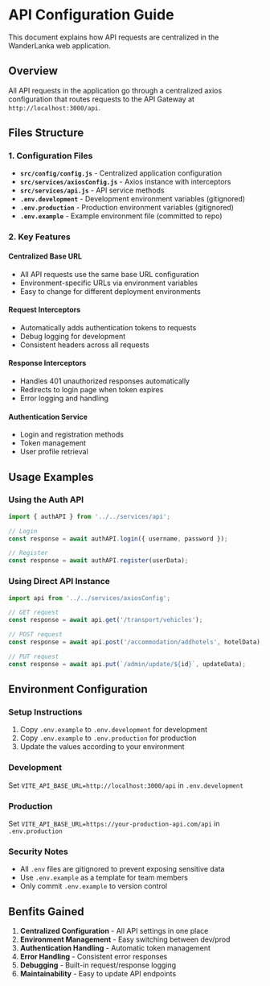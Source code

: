 # API Configuration Guide

This document explains how API requests are centralized in the WanderLanka web application.

## Overview

All API requests in the application go through a centralized axios configuration that routes requests to the API Gateway at `http://localhost:3000/api`.

## Files Structure

### 1. Configuration Files
- **`src/config/config.js`** - Centralized application configuration
- **`src/services/axiosConfig.js`** - Axios instance with interceptors
- **`src/services/api.js`** - API service methods
- **`.env.development`** - Development environment variables (gitignored)
- **`.env.production`** - Production environment variables (gitignored)
- **`.env.example`** - Example environment file (committed to repo)

### 2. Key Features

#### Centralized Base URL
- All API requests use the same base URL configuration
- Environment-specific URLs via environment variables
- Easy to change for different deployment environments

#### Request Interceptors
- Automatically adds authentication tokens to requests
- Debug logging for development
- Consistent headers across all requests

#### Response Interceptors
- Handles 401 unauthorized responses automatically
- Redirects to login page when token expires
- Error logging and handling

#### Authentication Service
- Login and registration methods
- Token management
- User profile retrieval

## Usage Examples

### Using the Auth API
```javascript
import { authAPI } from '../../services/api';

// Login
const response = await authAPI.login({ username, password });

// Register
const response = await authAPI.register(userData);
```

### Using Direct API Instance
```javascript
import api from '../../services/axiosConfig';

// GET request
const response = await api.get('/transport/vehicles');

// POST request
const response = await api.post('/accommodation/addhotels', hotelData);

// PUT request
const response = await api.put(`/admin/update/${id}`, updateData);
```

## Environment Configuration

### Setup Instructions
1. Copy `.env.example` to `.env.development` for development
2. Copy `.env.example` to `.env.production` for production
3. Update the values according to your environment

### Development
Set `VITE_API_BASE_URL=http://localhost:3000/api` in `.env.development`

### Production
Set `VITE_API_BASE_URL=https://your-production-api.com/api` in `.env.production`

### Security Notes
- All `.env` files are gitignored to prevent exposing sensitive data
- Use `.env.example` as a template for team members
- Only commit `.env.example` to version control

## Benfits Gained

1. **Centralized Configuration** - All API settings in one place
2. **Environment Management** - Easy switching between dev/prod
3. **Authentication Handling** - Automatic token management
4. **Error Handling** - Consistent error responses
5. **Debugging** - Built-in request/response logging
6. **Maintainability** - Easy to update API endpoints
